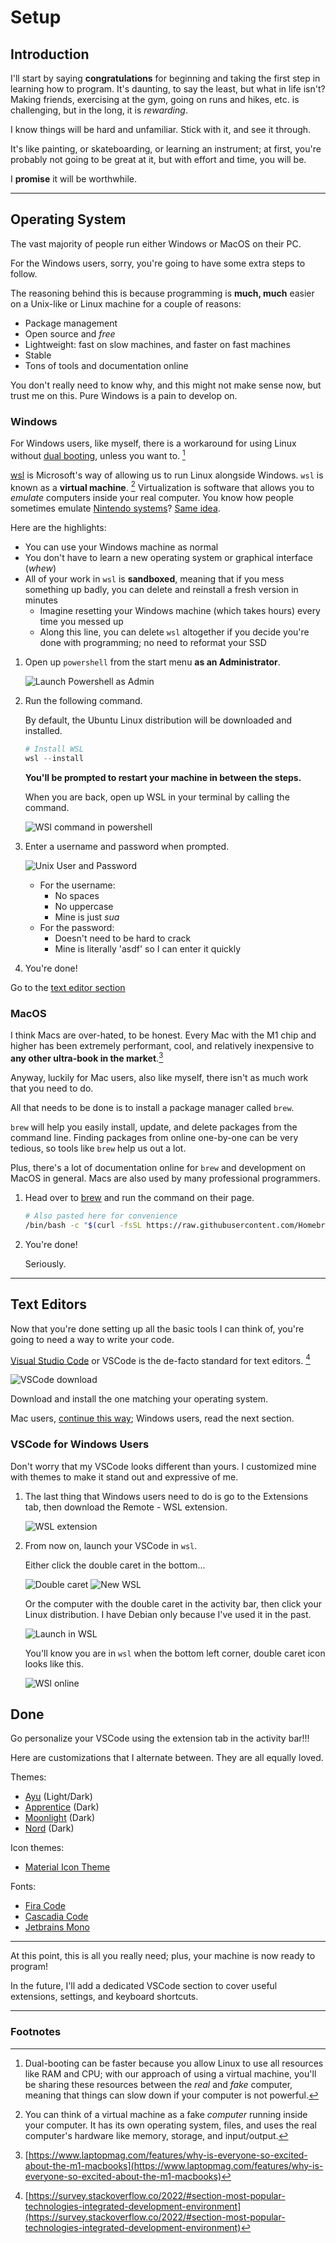 # Setup

## Introduction

I'll start by saying **congratulations** for beginning and taking the first step in learning how to program. It's daunting, to say the least, but what in life isn't? Making friends, exercising at the gym, going on runs and hikes, etc. is challenging, but in the long, it is _rewarding_.

I know things will be hard and unfamiliar. Stick with it, and see it through.

It's like painting, or skateboarding, or learning an instrument; at first, you're probably not going to be great at it, but with effort and time, you will be.

I **promise** it will be worthwhile.

---

## Operating System

The vast majority of people run either Windows or MacOS on their PC.

For the Windows users, sorry, you're going to have some extra steps to follow.

The reasoning behind this is because programming is **much, much** easier on a Unix-like or Linux machine for a couple of reasons:

- Package management
- Open source and _free_
- Lightweight: fast on slow machines, and faster on fast machines
- Stable
- Tons of tools and documentation online

You don't really need to know why, and this might not make sense now, but trust me on this. Pure Windows is a pain to develop on.

### Windows

For Windows users, like myself, there is a workaround for using Linux without [dual booting](https://www.freecodecamp.org/news/how-to-dual-boot-any-linux-distribution-with-windows/), unless you want to. [^1]

[wsl](https://docs.microsoft.com/en-us/windows/wsl/install) is Microsoft's way of allowing us to run Linux alongside Windows. `wsl` is known as a **virtual machine**. [^2] Virtualization is software that allows you to *emulate* computers inside your real computer. You know how people sometimes emulate [Nintendo systems](https://yuzu-emu.org/)? [Same idea](https://www.reddit.com/r/explainlikeimfive/comments/tnv4ww/comment/i23ifs7/?utm_source=share&utm_medium=web2x&context=3).

Here are the highlights:

- You can use your Windows machine as normal
- You don't have to learn a new operating system or graphical interface (_whew_)
- All of your work in `wsl` is **sandboxed**, meaning that if you mess something up badly, you can delete and reinstall a fresh version in minutes
  - Imagine resetting your Windows machine (which takes hours) every time you messed up
  - Along this line, you can delete `wsl` altogether if you decide you're done with programming; no need to reformat your SSD

1. Open up `powershell` from the start menu **as an Administrator**.

   ![Launch Powershell as Admin](./images/powershell_admin.png)

2. Run the following command.

   By default, the Ubuntu Linux distribution will be downloaded and installed.

   ```powershell
   # Install WSL
   wsl --install
   ```

   **You'll be prompted to restart your machine in between the steps.**

   When you are back, open up WSL in your terminal by calling the command.

   ![WSl command in powershell](./images/run_wsl.png)

3. Enter a username and password when prompted.

   ![Unix User and Password](./images/user_pass.png)

   - For the username:
     - No spaces
     - No uppercase
     - Mine is just _sua_
   - For the password:
     - Doesn't need to be hard to crack
     - Mine is literally 'asdf' so I can enter it quickly

4. You're done!

Go to the [text editor section](#text-editors)

### MacOS

I think Macs are over-hated, to be honest. Every Mac with the M1 chip and higher has been extremely performant, cool, and relatively inexpensive to **any other ultra-book in the market**.[^3]

Anyway, luckily for Mac users, also like myself, there isn't as much work that you need to do.

All that needs to be done is to install a package manager called `brew`.

`brew` will help you easily install, update, and delete packages from the command line. Finding packages from online one-by-one can be very tedious, so tools like `brew` help us out a lot.

Plus, there's a lot of documentation online for `brew` and development on MacOS in general. Macs are also used by many professional programmers.

1. Head over to [brew](https://brew.sh/) and run the command on their page.

   ```bash
   # Also pasted here for convenience
   /bin/bash -c "$(curl -fsSL https://raw.githubusercontent.com/Homebrew/install/HEAD/install.sh)"
   ```

2. You're done!

   Seriously.

---

## Text Editors

Now that you're done setting up all the basic tools I can think of, you're going to need a way to write your code.

[Visual Studio Code](https://code.visualstudio.com/) or VSCode is the de-facto standard for text editors. [^4]

![VSCode download](./images/vscode_download.png)

Download and install the one matching your operating system.

Mac users, [continue this way](#done); Windows users, read the next section.

### VSCode for Windows Users

Don't worry that my VSCode looks different than yours. I customized mine with themes to make it stand out and expressive of me.

1. The last thing that Windows users need to do is go to the Extensions tab, then download the Remote - WSL extension.

   ![WSL extension](./images/wsl_extension.png)

2. From now on, launch your VSCode in `wsl`.

   Either click the double caret in the bottom...

   ![Double caret](./images/double_caret.png)
   ![New WSL](./images/new_wsl.png)

   Or the computer with the double caret in the activity bar, then click your Linux distribution. I have Debian only because I've used it in the past.

   ![Launch in WSL](./images/remote_explorer.png)

   You'll know you are in `wsl` when the bottom left corner, double caret icon looks like this.

   ![WSl online](./images/wsl_online.png)

## Done


Go personalize your VSCode using the extension tab in the activity bar!!!

Here are customizations that I alternate between. They are all equally loved.

Themes:

- [Ayu](https://marketplace.visualstudio.com/items?itemName=teabyii.ayu) (Light/Dark)
- [Apprentice](https://marketplace.visualstudio.com/items?itemName=amariampolskiy.theme-apprentice) (Dark)
- [Moonlight](https://marketplace.visualstudio.com/items?itemName=atomiks.moonlight) (Dark)
- [Nord](https://marketplace.visualstudio.com/items?itemName=arcticicestudio.nord-visual-studio-code) (Dark)

Icon themes:

- [Material Icon Theme](https://marketplace.visualstudio.com/items?itemName=PKief.material-icon-theme)

Fonts:

- [Fira Code](https://github.com/tonsky/FiraCode)
- [Cascadia Code](https://github.com/microsoft/cascadia-code)
- [Jetbrains Mono](https://www.jetbrains.com/lp/mono/)

---

At this point, this is all you really need; plus, your machine is now ready to program!

In the future, I'll add a dedicated VSCode section to cover useful extensions, settings, and keyboard shortcuts.

---

### Footnotes

[^1]: Dual-booting can be faster because you allow Linux to use all resources like RAM and CPU; with our approach of using a virtual machine, you'll be sharing these resources between the _real_ and _fake_ computer, meaning that things can slow down if your computer is not powerful.
[^2]: You can think of a virtual machine as a fake _computer_ running inside your computer. It has its own operating system, files, and uses the real computer's hardware like memory, storage, and input/output.
[^3]: [https://www.laptopmag.com/features/why-is-everyone-so-excited-about-the-m1-macbooks](https://www.laptopmag.com/features/why-is-everyone-so-excited-about-the-m1-macbooks)
[^4]: [https://survey.stackoverflow.co/2022/#section-most-popular-technologies-integrated-development-environment](https://survey.stackoverflow.co/2022/#section-most-popular-technologies-integrated-development-environment)
